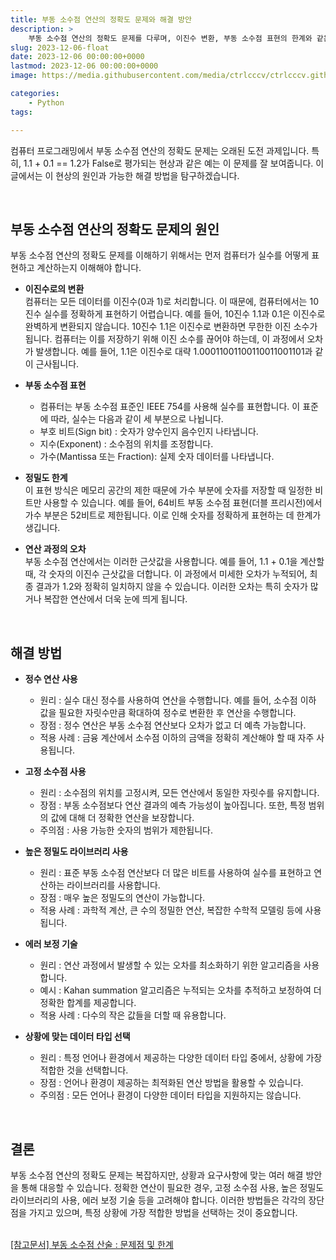 ```yaml
---
title: 부동 소수점 연산의 정확도 문제와 해결 방안
description: >  
    부동 소수점 연산의 정확도 문제를 다루며, 이진수 변환, 부동 소수점 표현의 한계와 같은 원인을 설명합니다. 또한, 정수 연산 사용, 고정 소수점 사용, 높은 정밀도 라이브러리 사용, 에러 보정 기술 등 다양한 해결 방안을 제시합니다.
slug: 2023-12-06-float
date: 2023-12-06 00:00:00+0000
lastmod: 2023-12-06 00:00:00+0000
image: https://media.githubusercontent.com/media/ctrlcccv/ctrlcccv.github.io/master/assets/img/post/2023-12-06-float.webp

categories:
    - Python
tags:

---
```

컴퓨터 프로그래밍에서 부동 소수점 연산의 정확도 문제는 오래된 도전 과제입니다. 특히, 1.1 + 0.1 == 1.2가 False로 평가되는 현상과 같은 예는 이 문제를 잘 보여줍니다. 이 글에서는 이 현상의 원인과 가능한 해결 방법을 탐구하겠습니다.  

<script async src="https://pagead2.googlesyndication.com/pagead/js/adsbygoogle.js?client=ca-pub-8535540836842352" crossorigin="anonymous"></script>
<ins class="adsbygoogle"
     style="display:block; text-align:center;"
     data-ad-layout="in-article"
     data-ad-format="fluid"
     data-ad-client="ca-pub-8535540836842352"
     data-ad-slot="2974559225"></ins>
<script>
     (adsbygoogle = window.adsbygoogle || []).push({});
</script>

<br>

## 부동 소수점 연산의 정확도 문제의 원인
부동 소수점 연산의 정확도 문제를 이해하기 위해서는 먼저 컴퓨터가 실수를 어떻게 표현하고 계산하는지 이해해야 합니다.

* **이진수로의 변환**  
컴퓨터는 모든 데이터를 이진수(0과 1)로 처리합니다. 이 때문에, 컴퓨터에서는 10진수 실수를 정확하게 표현하기 어렵습니다. 예를 들어, 10진수 1.1과 0.1은 이진수로 완벽하게 변환되지 않습니다. 10진수 1.1은 이진수로 변환하면 무한한 이진 소수가 됩니다. 컴퓨터는 이를 저장하기 위해 이진 소수를 끊어야 하는데, 이 과정에서 오차가 발생합니다. 예를 들어, 1.1은 이진수로 대략 1.00011001100110011001101과 같이 근사됩니다.

* **부동 소수점 표현**
  * 컴퓨터는 부동 소수점 표준인 IEEE 754를 사용해 실수를 표현합니다. 이 표준에 따라, 실수는 다음과 같이 세 부분으로 나뉩니다.
  * 부호 비트(Sign bit) : 숫자가 양수인지 음수인지 나타냅니다.
  * 지수(Exponent) : 소수점의 위치를 조정합니다.
  * 가수(Mantissa 또는 Fraction): 실제 숫자 데이터를 나타냅니다.

* **정밀도 한계**  
이 표현 방식은 메모리 공간의 제한 때문에 가수 부분에 숫자를 저장할 때 일정한 비트만 사용할 수 있습니다. 예를 들어, 64비트 부동 소수점 표현(더블 프리시전)에서 가수 부분은 52비트로 제한됩니다. 이로 인해 숫자를 정확하게 표현하는 데 한계가 생깁니다.

* **연산 과정의 오차**  
부동 소수점 연산에서는 이러한 근삿값을 사용합니다. 예를 들어, 1.1 + 0.1을 계산할 때, 각 숫자의 이진수 근삿값을 더합니다. 이 과정에서 미세한 오차가 누적되어, 최종 결과가 1.2와 정확히 일치하지 않을 수 있습니다. 이러한 오차는 특히 숫자가 많거나 복잡한 연산에서 더욱 눈에 띄게 됩니다.  

<script async src="https://pagead2.googlesyndication.com/pagead/js/adsbygoogle.js?client=ca-pub-8535540836842352" crossorigin="anonymous"></script>
<ins class="adsbygoogle"
     style="display:block; text-align:center;"
     data-ad-layout="in-article"
     data-ad-format="fluid"
     data-ad-client="ca-pub-8535540836842352"
     data-ad-slot="2974559225"></ins>
<script>
     (adsbygoogle = window.adsbygoogle || []).push({});
</script>

<br>

## 해결 방법

* **정수 연산 사용**
  * 원리 : 실수 대신 정수를 사용하여 연산을 수행합니다. 예를 들어, 소수점 이하 값을 필요한 자릿수만큼 확대하여 정수로 변환한 후 연산을 수행합니다.
  * 장점 : 정수 연산은 부동 소수점 연산보다 오차가 없고 더 예측 가능합니다.
  * 적용 사례 : 금융 계산에서 소수점 이하의 금액을 정확히 계산해야 할 때 자주 사용됩니다.

* **고정 소수점 사용**
  * 원리 : 소수점의 위치를 고정시켜, 모든 연산에서 동일한 자릿수를 유지합니다.
  * 장점 : 부동 소수점보다 연산 결과의 예측 가능성이 높아집니다. 또한, 특정 범위의 값에 대해 더 정확한 연산을 보장합니다.
  * 주의점 : 사용 가능한 숫자의 범위가 제한됩니다.

* **높은 정밀도 라이브러리 사용**
  * 원리 : 표준 부동 소수점 연산보다 더 많은 비트를 사용하여 실수를 표현하고 연산하는 라이브러리를 사용합니다.
  * 장점 : 매우 높은 정밀도의 연산이 가능합니다.
  * 적용 사례 : 과학적 계산, 큰 수의 정밀한 연산, 복잡한 수학적 모델링 등에 사용됩니다.

* **에러 보정 기술**
  * 원리 : 연산 과정에서 발생할 수 있는 오차를 최소화하기 위한 알고리즘을 사용합니다.
  * 예시 : Kahan summation 알고리즘은 누적되는 오차를 추적하고 보정하여 더 정확한 합계를 제공합니다.
  * 적용 사례 : 다수의 작은 값들을 더할 때 유용합니다.

* **상황에 맞는 데이터 타입 선택**
  * 원리 : 특정 언어나 환경에서 제공하는 다양한 데이터 타입 중에서, 상황에 가장 적합한 것을 선택합니다.
  * 장점 : 언어나 환경이 제공하는 최적화된 연산 방법을 활용할 수 있습니다.
  * 주의점 : 모든 언어나 환경이 다양한 데이터 타입을 지원하지는 않습니다.  
<br>

## 결론
부동 소수점 연산의 정확도 문제는 복잡하지만, 상황과 요구사항에 맞는 여러 해결 방안을 통해 대응할 수 있습니다. 정확한 연산이 필요한 경우, 고정 소수점 사용, 높은 정밀도 라이브러리의 사용, 에러 보정 기술 등을 고려해야 합니다. 이러한 방법들은 각각의 장단점을 가지고 있으며, 특정 상황에 가장 적합한 방법을 선택하는 것이 중요합니다.  
<br>

<div class="btn_wrap">
    <a href="https://docs.python.org/ko/3/tutorial/floatingpoint.html">[참고문서] 부동 소수점 산술 : 문제점 및 한계</a>
</div>




